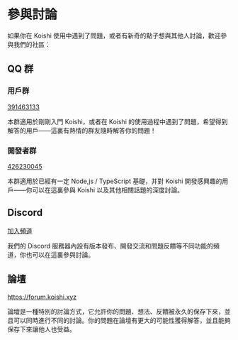 # 參與討論

如果你在 Koishi 使用中遇到了問題，或者有新奇的點子想與其他人討論，歡迎參與我們的社區：

## QQ 群

### 用戶群

[391463133](https://jq.qq.com/?_wv=1027&k=z2kKtk3N)

本群適用於剛剛入門 Koishi，或者在 Koishi 的使用過程中遇到了問題，希望得到解答的用戶——這裏有熱情的群友隨時解答你的問題！

### 開發者群

[426230045](https://jq.qq.com/?_wv=1027&k=6FDoxQ6g)

本群適用於已經有一定 Node,js / TypeScript 基礎，并對 Koishi 開發感興趣的用戶——你可以在這裏參與 Koishi 以及其他相關話題的深度討論。

## Discord

[加入頻道](https://discord.com/invite/xfxYwmd284)

我們的 Discord 服務器內設有版本發布、開發交流和問題反饋等不同功能的頻道，你也可以在這裏參與討論。

## 論壇

<https://forum.koishi.xyz>

論壇是一種特別的討論方式，它允許你的問題、想法、反饋被永久的保存下來，並且可以同時進行不同的討論。你的問題在論壇有更大的可能性獲得解答，並且能夠保存下來讓他人也受益。
